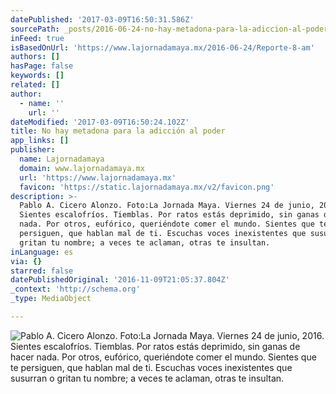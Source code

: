 ```yaml
---
datePublished: '2017-03-09T16:50:31.586Z'
sourcePath: _posts/2016-06-24-no-hay-metadona-para-la-adiccion-al-poder.md
inFeed: true
isBasedOnUrl: 'https://www.lajornadamaya.mx/2016-06-24/Reporte-8-am'
authors: []
hasPage: false
keywords: []
related: []
author:
  - name: ''
    url: ''
dateModified: '2017-03-09T16:50:24.102Z'
title: No hay metadona para la adicción al poder
app_links: []
publisher:
  name: Lajornadamaya
  domain: www.lajornadamaya.mx
  url: 'https://www.lajornadamaya.mx'
  favicon: 'https://static.lajornadamaya.mx/v2/favicon.png'
description: >-
  Pablo A. Cicero Alonzo. Foto:La Jornada Maya. Viernes 24 de junio, 2016.
  Sientes escalofríos. Tiemblas. Por ratos estás deprimido, sin ganas de hacer
  nada. Por otros, eufórico, queriéndote comer el mundo. Sientes que te
  persiguen, que hablan mal de ti. Escuchas voces inexistentes que susurran o
  gritan tu nombre; a veces te aclaman, otras te insultan.
inLanguage: es
via: {}
starred: false
datePublishedOriginal: '2016-11-09T21:05:37.804Z'
_context: 'http://schema.org'
_type: MediaObject

---
```

![Pablo A. Cicero Alonzo. Foto:La Jornada Maya. Viernes 24 de junio, 2016. Sientes escalofríos. Tiemblas. Por ratos estás deprimido, sin ganas de hacer nada. Por otros, eufórico, queriéndote comer el mundo. Sientes que te persiguen, que hablan mal de ti. Escuchas voces inexistentes que susurran o gritan tu nombre; a veces te aclaman, otras te insultan.](https://the-grid-user-content.s3-us-west-2.amazonaws.com/a5e5de34-7f61-4388-a3a3-62fd10918d08.png)
